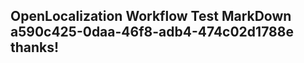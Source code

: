 <properties
ms.topic="hero-topic"
ms.test1="hero-topic"
ms.test2="test"/>


## OpenLocalization Workflow Test MarkDown a590c425-0daa-46f8-adb4-474c02d1788e thanks!



<!--HONumber=Aug16_HO3-->


